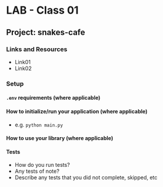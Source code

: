 # LAB - Class 01

## Project: snakes-cafe

### Links and Resources

- Link01
- Link02

### Setup

#### `.env` requirements (where applicable)


#### How to initialize/run your application (where applicable)

- e.g. `python main.py`

#### How to use your library (where applicable)

#### Tests

- How do you run tests?
- Any tests of note?
- Describe any tests that you did not complete, skipped, etc
